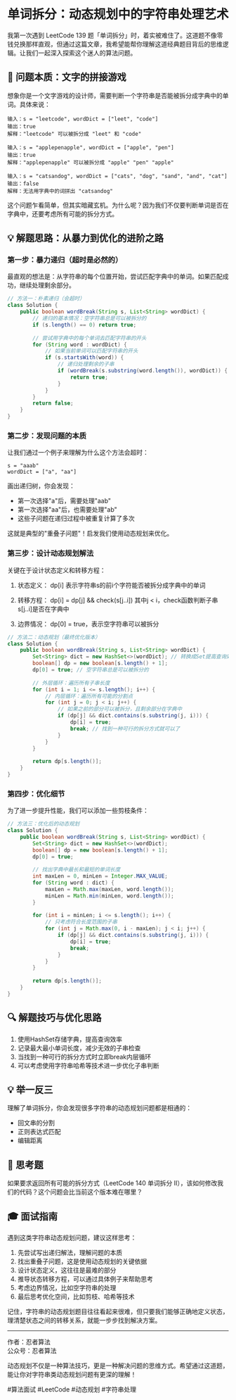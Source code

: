 # 单词拆分：动态规划中的字符串处理艺术

我第一次遇到 LeetCode 139 题「单词拆分」时，着实被难住了。这道题不像零钱兑换那样直观，但通过这篇文章，我希望能帮你理解这道经典题目背后的思维逻辑。让我们一起深入探索这个迷人的算法问题。

## 🎯 问题本质：文字的拼接游戏

想象你是一个文字游戏的设计师，需要判断一个字符串是否能被拆分成字典中的单词。具体来说：

```
输入：s = "leetcode", wordDict = ["leet", "code"]
输出：true
解释："leetcode" 可以被拆分成 "leet" 和 "code"

输入：s = "applepenapple", wordDict = ["apple", "pen"]
输出：true
解释："applepenapple" 可以被拆分成 "apple" "pen" "apple"

输入：s = "catsandog", wordDict = ["cats", "dog", "sand", "and", "cat"]
输出：false
解释：无法用字典中的词拼出 "catsandog"
```

这个问题乍看简单，但其实暗藏玄机。为什么呢？因为我们不仅要判断单词是否在字典中，还要考虑所有可能的拆分方式。

## 💡 解题思路：从暴力到优化的进阶之路

### 第一步：暴力递归（超时是必然的）

最直观的想法是：从字符串的每个位置开始，尝试匹配字典中的单词。如果匹配成功，继续处理剩余部分。

```java
// 方法一：朴素递归（会超时）
class Solution {
    public boolean wordBreak(String s, List<String> wordDict) {
        // 递归的基本情况：空字符串总是可以被拆分的
        if (s.length() == 0) return true;
        
        // 尝试用字典中的每个单词去匹配字符串的开头
        for (String word : wordDict) {
            // 如果当前单词可以匹配字符串的开头
            if (s.startsWith(word)) {
                // 递归处理剩余的子串
                if (wordBreak(s.substring(word.length()), wordDict)) {
                    return true;
                }
            }
        }
        return false;
    }
}
```

### 第二步：发现问题的本质

让我们通过一个例子来理解为什么这个方法会超时：
```
s = "aaab"
wordDict = ["a", "aa"]
```

画出递归树，你会发现：
- 第一次选择"a"后，需要处理"aab"
- 第一次选择"aa"后，也需要处理"ab"
- 这些子问题在递归过程中被重复计算了多次

这就是典型的"重叠子问题"！启发我们使用动态规划来优化。

### 第三步：设计动态规划解法

关键在于设计状态定义和转移方程：

1. 状态定义：
   dp[i] 表示字符串s的前i个字符能否被拆分成字典中的单词

2. 转移方程：
   dp[i] = dp[j] && check(s[j..i])
   其中j < i，check函数判断子串s[j..i]是否在字典中

3. 边界情况：
   dp[0] = true，表示空字符串可以被拆分

```java
// 方法二：动态规划（最终优化版本）
class Solution {
    public boolean wordBreak(String s, List<String> wordDict) {
        Set<String> dict = new HashSet<>(wordDict); // 转换成Set提高查询效率
        boolean[] dp = new boolean[s.length() + 1];
        dp[0] = true; // 空字符串总是可以被拆分的
        
        // 外层循环：遍历所有子串长度
        for (int i = 1; i <= s.length(); i++) {
            // 内层循环：遍历所有可能的分割点
            for (int j = 0; j < i; j++) {
                // 如果之前的部分可以被拆分，且剩余部分在字典中
                if (dp[j] && dict.contains(s.substring(j, i))) {
                    dp[i] = true;
                    break; // 找到一种可行的拆分方式就可以了
                }
            }
        }
        
        return dp[s.length()];
    }
}
```

### 第四步：优化细节

为了进一步提升性能，我们可以添加一些剪枝条件：

```java
// 方法三：优化后的动态规划
class Solution {
    public boolean wordBreak(String s, List<String> wordDict) {
        Set<String> dict = new HashSet<>(wordDict);
        boolean[] dp = new boolean[s.length() + 1];
        dp[0] = true;
        
        // 找出字典中最长和最短的单词长度
        int maxLen = 0, minLen = Integer.MAX_VALUE;
        for (String word : dict) {
            maxLen = Math.max(maxLen, word.length());
            minLen = Math.min(minLen, word.length());
        }
        
        for (int i = minLen; i <= s.length(); i++) {
            // 只考虑符合长度范围的子串
            for (int j = Math.max(0, i - maxLen); j < i; j++) {
                if (dp[j] && dict.contains(s.substring(j, i))) {
                    dp[i] = true;
                    break;
                }
            }
        }
        
        return dp[s.length()];
    }
}
```

## 🔍 解题技巧与优化思路

1. 使用HashSet存储字典，提高查询效率
2. 记录最大最小单词长度，减少无效的子串检查
3. 当找到一种可行的拆分方式时立即break内层循环
4. 可以考虑使用字符串哈希等技术进一步优化子串判断

## 💡 举一反三

理解了单词拆分，你会发现很多字符串的动态规划问题都是相通的：
- 回文串的分割
- 正则表达式匹配
- 编辑距离

## 🎯 思考题

如果要求返回所有可能的拆分方式（LeetCode 140 单词拆分 II），该如何修改我们的代码？这个问题会比当前这个版本难在哪里？

## 🎓 面试指南

遇到这类字符串动态规划问题，建议这样思考：

1. 先尝试写出递归解法，理解问题的本质
2. 找出重叠子问题，这是使用动态规划的关键依据
3. 设计状态定义，这往往是最难的部分
4. 推导状态转移方程，可以通过具体例子来帮助思考
5. 考虑边界情况，比如空字符串的处理
6. 最后思考优化空间，比如剪枝、哈希等技术

记住，字符串的动态规划题目往往看起来很难，但只要我们能够正确地定义状态，理清楚状态之间的转移关系，就能一步步找到解决方案。

---
作者：忍者算法  
公众号：忍者算法

动态规划不仅是一种算法技巧，更是一种解决问题的思维方式。希望通过这道题，能让你对字符串类动态规划问题有更深的理解！

#算法面试 #LeetCode #动态规划 #字符串处理